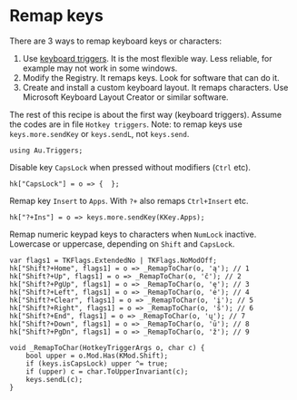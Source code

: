 # Remap keys

There are 3 ways to remap keyboard keys or characters:

1. Use [keyboard triggers](Keyboard%20triggers%20%28hotkeys%29.html). It is the most flexible way. Less reliable, for example may not work in some windows.
2. Modify the Registry. It remaps keys. Look for software that can do it.
3. Create and install a custom keyboard layout. It remaps characters. Use Microsoft Keyboard Layout Creator or similar software.

The rest of this recipe is about the first way (keyboard triggers). Assume the codes are in file `Hotkey triggers`. Note: to remap keys use `keys.more.sendKey` or `keys.sendL`, not `keys.send`.

```
using Au.Triggers;
```

Disable key `CapsLock` when pressed without modifiers (`Ctrl` etc).

```
hk["CapsLock"] = o => {  };
```

Remap key `Insert` to `Apps`. With `?+` also remaps `Ctrl+Insert` etc.

```
hk["?+Ins"] = o => keys.more.sendKey(KKey.Apps);
```

Remap numeric keypad keys to characters when `NumLock` inactive. Lowercase or uppercase, depending on `Shift` and `CapsLock`.

```
var flags1 = TKFlags.ExtendedNo | TKFlags.NoModOff;
hk["Shift?+Home", flags1] = o => _RemapToChar(o, 'ą'); // 1
hk["Shift?+Up", flags1] = o => _RemapToChar(o, 'č'); // 2
hk["Shift?+PgUp", flags1] = o => _RemapToChar(o, 'ę'); // 3
hk["Shift?+Left", flags1] = o => _RemapToChar(o, 'ė'); // 4
hk["Shift?+Clear", flags1] = o => _RemapToChar(o, 'į'); // 5
hk["Shift?+Right", flags1] = o => _RemapToChar(o, 'š'); // 6
hk["Shift?+End", flags1] = o => _RemapToChar(o, 'ų'); // 7
hk["Shift?+Down", flags1] = o => _RemapToChar(o, 'ū'); // 8
hk["Shift?+PgDn", flags1] = o => _RemapToChar(o, 'ž'); // 9

void _RemapToChar(HotkeyTriggerArgs o, char c) {
	bool upper = o.Mod.Has(KMod.Shift);
	if (keys.isCapsLock) upper ^= true;
	if (upper) c = char.ToUpperInvariant(c);
	keys.sendL(c);
}
```